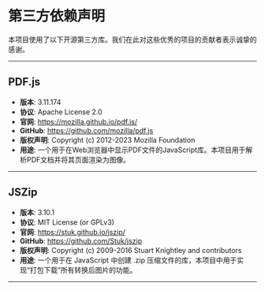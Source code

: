 # 第三方依赖声明

本项目使用了以下开源第三方库。我们在此对这些优秀的项目的贡献者表示诚挚的感谢。

---

## PDF.js
- **版本**: 3.11.174
- **协议**: Apache License 2.0
- **官网**: https://mozilla.github.io/pdf.js/
- **GitHub**: https://github.com/mozilla/pdf.js
- **版权声明**: Copyright (c) 2012-2023 Mozilla Foundation
- **用途**: 一个用于在Web浏览器中显示PDF文件的JavaScript库。本项目用于解析PDF文档并将其页面渲染为图像。

---

## JSZip
- **版本**: 3.10.1
- **协议**: MIT License (or GPLv3)
- **官网**: https://stuk.github.io/jszip/
- **GitHub**: https://github.com/Stuk/jszip
- **版权声明**: Copyright (c) 2009-2016 Stuart Knightley and contributors
- **用途**: 一个用于在 JavaScript 中创建 .zip 压缩文件的库，本项目中用于实现“打包下载”所有转换后图片的功能。

---
